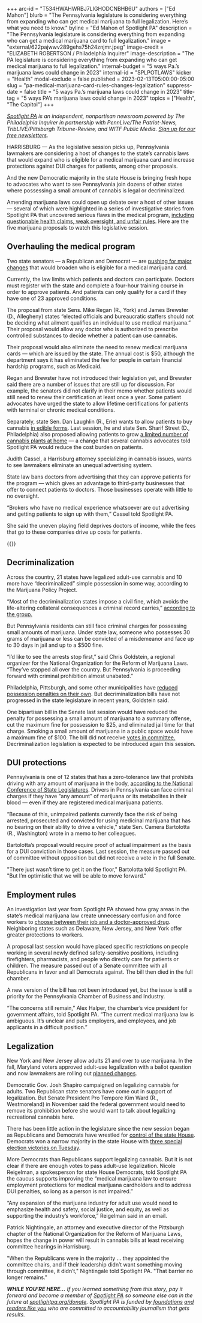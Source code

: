 +++
arc-id = "T534HWAHWRBJ7LIGHODCNBHB6U"
authors = ["Ed Mahon"]
blurb = "The Pennsylvania legislature is considering everything from expanding who can get medical marijuana to full legalization. Here’s what you need to know."
byline = "Ed Mahon of Spotlight PA"
description = "The Pennsylvania legislature is considering everything from expanding who can get a medical marijuana card to full legalization."
image = "external/622pajwwv289gehs75h24znjmr.jpeg"
image-credit = "ELIZABETH ROBERTSON / Philadelphia Inquirer"
image-description = "The PA legislature is considering everything from expanding who can get medical marijuana to full legalization."
internal-budget = "5 ways Pa.’s marijuana laws could change in 2023"
internal-id = "SPLPOTLAWS"
kicker = "Health"
modal-exclude = false
published = 2023-02-13T05:00:00-05:00
slug = "pa-medical-marijuana-card-rules-changes-legalization"
suppress-date = false
title = "5 ways Pa.’s marijuana laws could change in 2023"
title-tag = "5 ways PA’s marijuana laws could change in 2023"
topics = ["Health", "The Capitol"]
+++

<a href="https://www.spotlightpa.org/"><i>Spotlight PA</i></a><i> is an independent, nonpartisan newsroom powered by The Philadelphia Inquirer in partnership with PennLive/The Patriot-News, TribLIVE/Pittsburgh Tribune-Review, and WITF Public Media. </i><a href="https://www.spotlightpa.org/newsletters"><i>Sign up for our free newsletters</i></a><i>.</i>

HARRISBURG — As the legislative session picks up, Pennsylvania lawmakers are considering a host of changes to the state’s cannabis laws that would expand who is eligible for a medical marijuana card and increase protections against DUI charges for patients, among other proposals.

And the new Democratic majority in the state House is bringing fresh hope to advocates who want to see Pennsylvania join dozens of other states where possessing a small amount of cannabis is legal or decriminalized.

Amending marijuana laws could open up debate over a host of other issues — several of which were highlighted in a series of investigative stories from Spotlight PA that uncovered serious flaws in the medical program, <a href="https://www.spotlightpa.org/series/unproven-unsafe/">including questionable health claims, weak oversight, and unfair rules</a>. Here are the five marijuana proposals to watch this legislative session.

<script src="https://www.spotlightpa.org/embed.js" async></script><div data-spl-embed-version="1" data-spl-src="https://www.spotlightpa.org/embeds/newsletter/"></div>


## Overhauling the medical program

Two state senators — a Republican and Democrat — are <a href="https://www.legis.state.pa.us/cfdocs/Legis/CSM/showMemoPublic.cfm?chamber=S&SPick=20230&cosponId=39476">pushing for major changes</a> that would broaden who is eligible for a medical marijuana card.

Currently, the law limits which patients and doctors can participate. Doctors must register with the state and complete a four-hour training course in order to approve patients. And patients can only qualify for a card if they have one of 23 approved conditions.

The proposal from state Sens. Mike Regan (R., York) and James Brewster (D., Allegheny) states “elected officials and bureaucratic staffers should not be deciding what ailment qualifies an individual to use medical marijuana.” Their proposal would allow any doctor who is authorized to prescribe controlled substances to decide whether a patient can use cannabis.

Their proposal would also eliminate the need to renew medical marijuana cards — which are issued by the state. The annual cost is $50, although the department says it has eliminated the fee for people in certain financial hardship programs, such as Medicaid.

Regan and Brewster have not introduced their legislation yet, and Brewster said there are a number of issues that are still up for discussion. For example, the senators did not clarify in their memo whether patients would still need to renew their certification at least once a year. Some patient advocates have urged the state to allow lifetime certifications for patients with terminal or chronic medical conditions.

Separately, state Sen. Dan Laughlin (R., Erie) wants to allow patients to buy cannabis <a href="https://www.legis.state.pa.us/cfdocs/Legis/CSM/showMemoPublic.cfm?chamber=S&SPick=20230&cosponId=38542">in edible forms</a>. Last session, he and state Sen. Sharif Street (D., Philadelphia) also proposed allowing patients to grow <a href="https://www.legis.state.pa.us/cfdocs/Legis/CSM/showMemoPublic.cfm?chamber=S&SPick=20210&cosponId=36527">a limited number of cannabis plants at home</a> — a change that several cannabis advocates told Spotlight PA would reduce the cost burden on patients.

Judith Cassel, a Harrisburg attorney specializing in cannabis issues, wants to see lawmakers eliminate an unequal advertising system.

State law bans doctors from advertising that they can approve patients for the program — which gives an advantage to third-party businesses that offer to connect patients to doctors. Those businesses operate with little to no oversight.

“Brokers who have no medical experience whatsoever are out advertising and getting patients to sign up with them,” Cassel told Spotlight PA.

She said the uneven playing field deprives doctors of income, while the fees that go to these companies drive up costs for patients.

{{<picture src="external/jndc7r8ndeempxhhq7xjmpbd04.jpeg" description="New York and New Jersey allow adults 21 and over to use marijuana. In the fall, Maryland voters approved adult-use legalization with a ballot question and now lawmakers are rolling out planned changes." caption="New York and New Jersey allow adults 21 and over to use marijuana. In the fall, Maryland voters approved adult-use legalization with a ballot question and now lawmakers are rolling out planned changes." credit="JESSICA GRIFFIN / Philadelphia Inquirer">}} 

## Decriminalization

Across the country, 21 states have legalized adult-use cannabis and 10 more have “decriminalized” simple possession in some way, according to the Marijuana Policy Project.

“Most of the decriminalization states impose a civil fine, which avoids the life-altering collateral consequences a criminal record carries,” <a href="https://www.mpp.org/issues/decriminalization/">according to the group.</a>

But Pennsylvania residents can still face criminal charges for possessing small amounts of marijuana. Under state law, someone who possesses 30 grams of marijuana or less can be convicted of a misdemeanor and face up to 30 days in jail and up to a $500 fine.

“I’d like to see the arrests stop first,” said Chris Goldstein, a regional organizer for the National Organization for the Reform of Marijuana Laws. “They’ve stopped all over the country. But Pennsylvania is proceeding forward with criminal prohibition almost unabated.”

Philadelphia, Pittsburgh, and some other municipalities have <a href="https://norml.org/laws/local-decriminalization/pennsylvania-local-decriminalization/">reduced possession penalties on their own</a>. But decriminalization bills have not progressed in the state legislature in recent years, Goldstein said.

One bipartisan bill in the Senate last session would have reduced the penalty for possessing a small amount of marijuana to a summary offense, cut the maximum fine for possession to $25, and eliminated jail time for that charge. Smoking a small amount of marijuana in a public space would have a maximum fine of $100. The bill did not receive <a href="https://www.legis.state.pa.us/cfdocs/billinfo/billinfo.cfm?syear=2021&sind=0&body=S&type=B&bn=107">votes in committee.</a> Decriminalization legislation is expected to be introduced again this session.

## DUI protections

Pennsylvania is one of 12 states that has a zero-tolerance law that prohibits driving with any amount of marijuana in the body, <a href="https://www.ncsl.org/transportation/drugged-driving-marijuana-impaired-driving">according to the National Conference of State Legislatures</a>. Drivers in Pennsylvania can face criminal charges if they have “any amount” of marijuana or its metabolites in their blood — even if they are registered medical marijuana patients.

“Because of this, unimpaired patients currently face the risk of being arrested, prosecuted and convicted for using medicinal marijuana that has no bearing on their ability to drive a vehicle,” state Sen. Camera Bartolotta (R., Washington) wrote in a memo to her colleagues.

Bartolotta’s proposal would require proof of actual impairment as the basis for a DUI conviction in those cases. Last session, the measure passed out of committee without opposition but did not receive a vote in the full Senate.

"There just wasn’t time to get it on the floor," Bartolotta told Spotlight PA. "But I’m optimistic that we will be able to move forward."

## Employment rules

An investigation last year from Spotlight PA showed how gray areas in the state’s medical marijuana law create unnecessary confusion and force workers to <a href="https://www.spotlightpa.org/news/2022/09/pennsylvania-medical-marijuana-job-fired/">choose between their job and a doctor-approved drug</a>. Neighboring states such as Delaware, New Jersey, and New York offer greater protections to workers.

A proposal last session would have placed specific restrictions on people working in several newly defined safety-sensitive positions, including firefighters, pharmacists, and people who directly care for patients or children. The measure passed out of a Senate committee with all Republicans in favor and all Democrats against. The bill then died in the full chamber.

A new version of the bill has not been introduced yet, but the issue is still a priority for the Pennsylvania Chamber of Business and Industry.

“The concerns still remain,” Alex Halper, the chamber’s vice president for government affairs, told Spotlight PA. “The current medical marijuana law is ambiguous. It’s unclear and puts employers, and employees, and job applicants in a difficult position.”

## Legalization

New York and New Jersey allow adults 21 and over to use marijuana. In the fall, Maryland voters approved adult-use legalization with a ballot question and now lawmakers are rolling out <a href="https://www.washingtonpost.com/dc-md-va/2023/02/03/marijuana-legal-market-maryland/">planned changes</a>.

Democratic Gov. Josh Shapiro campaigned on legalizing cannabis for adults. Two Republican state senators have come out in support of legalization. But Senate President Pro Tempore Kim Ward (R., Westmoreland) in November said the federal government would need to remove its prohibition before she would want to talk about legalizing recreational cannabis here.

There has been little action in the legislature since the new session began as Republicans and Democrats have wrestled for <a href="https://www.spotlightpa.org/news/2023/01/pennsylvania-house-rozzi-deadlock-amendment/">control of the state House</a>. Democrats won a narrow majority in the state House with <a href="https://www.spotlightpa.org/news/2023/02/special-elections-pennsylvania-house-democratic-majority/">three special election victories on Tuesday</a>.

<script src="https://www.spotlightpa.org/embed.js" async></script><div data-spl-embed-version="1" data-spl-src="https://www.spotlightpa.org/embeds/donate/"></div>


More Democrats than Republicans support legalizing cannabis. But it is not clear if there are enough votes to pass adult-use legalization. Nicole Reigelman, a spokesperson for state House Democrats, told Spotlight PA the caucus supports improving the “medical marijuana law to ensure employment protections for medical marijuana cardholders and to address DUI penalties, so long as a person is not impaired.”

“Any expansion of the marijuana industry for adult use would need to emphasize health and safety, social justice, and equity, as well as supporting the industry’s workforce,” Reigelman said in an email.

Patrick Nightingale, an attorney and executive director of the Pittsburgh chapter of the National Organization for the Reform of Marijuana Laws, hopes the change in power will result in cannabis bills at least receiving committee hearings in Harrisburg.

"When the Republicans were in the majority ... they appointed the committee chairs, and if their leadership didn’t want something moving through committee, it didn’t," Nightingale told Spotlight PA. "That barrier no longer remains."

<i><b>WHILE YOU’RE HERE...</b></i><i> If you learned something from this story, pay it forward and become a member of </i><a href="https://www.spotlightpa.org/"><i>Spotlight PA</i></a><i> so someone else can in the future at </i><a href="http://spotlightpa.org/donate"><i>spotlightpa.org/donate</i></a><i>. Spotlight PA is funded by</i><a href="https://www.spotlightpa.org/support"><i> foundations</i></a><i> </i><a href="https://www.spotlightpa.org/support"><i>and readers like you</i></a><i> who are committed to accountability journalism that gets results.</i>

